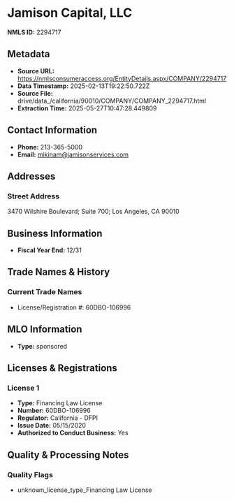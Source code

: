 # Jamison Capital, LLC

**NMLS ID:** 2294717

## Metadata
- **Source URL:** https://nmlsconsumeraccess.org/EntityDetails.aspx/COMPANY/2294717
- **Data Timestamp:** 2025-02-13T19:22:50.722Z
- **Source File:** drive/data_/california/90010/COMPANY/COMPANY_2294717.html
- **Extraction Time:** 2025-05-27T10:47:28.449809

## Contact Information
- **Phone:** 213-365-5000
- **Email:** mikinam@jamisonservices.com

## Addresses
### Street Address
3470 Wilshire Boulevard; Suite 700; Los Angeles, CA 90010

## Business Information
- **Fiscal Year End:** 12/31

## Trade Names & History
### Current Trade Names
- License/Registration #: 60DBO-106996

## MLO Information
- **Type:** sponsored

## Licenses & Registrations

### License 1
- **Type:** Financing Law License
- **Number:** 60DBO-106996
- **Regulator:** California - DFPI
- **Issue Date:** 05/15/2020
- **Authorized to Conduct Business:** Yes

## Quality & Processing Notes
### Quality Flags
- unknown_license_type_Financing Law License
